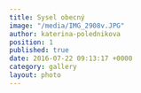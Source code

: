 ```yaml
---
title: Sysel obecný
image: "/media/IMG_2908v.JPG"
author: katerina-polednikova
position: 1
published: true
date: 2016-07-22 09:13:17 +0000
category: gallery
layout: photo
---
```

